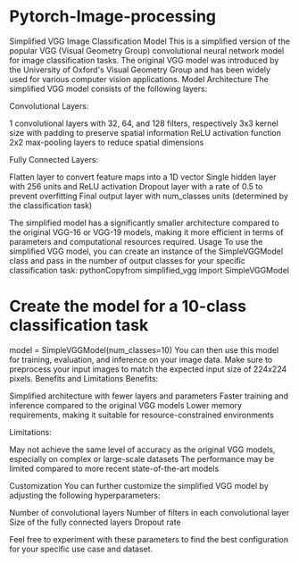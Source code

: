 # Pytorch-Image-processing
Simplified VGG Image Classification Model
This is a simplified version of the popular VGG (Visual Geometry Group) convolutional neural network model for image classification tasks. The original VGG model was introduced by the University of Oxford's Visual Geometry Group and has been widely used for various computer vision applications.
Model Architecture
The simplified VGG model consists of the following layers:

Convolutional Layers:

1 convolutional layers with 32, 64, and 128 filters, respectively
3x3 kernel size with padding to preserve spatial information
ReLU activation function
2x2 max-pooling layers to reduce spatial dimensions


Fully Connected Layers:

Flatten layer to convert feature maps into a 1D vector
Single hidden layer with 256 units and ReLU activation
Dropout layer with a rate of 0.5 to prevent overfitting
Final output layer with num_classes units (determined by the classification task)



The simplified model has a significantly smaller architecture compared to the original VGG-16 or VGG-19 models, making it more efficient in terms of parameters and computational resources required.
Usage
To use the simplified VGG model, you can create an instance of the SimpleVGGModel class and pass in the number of output classes for your specific classification task:
pythonCopyfrom simplified_vgg import SimpleVGGModel

# Create the model for a 10-class classification task
model = SimpleVGGModel(num_classes=10)
You can then use this model for training, evaluation, and inference on your image data. Make sure to preprocess your input images to match the expected input size of 224x224 pixels.
Benefits and Limitations
Benefits:

Simplified architecture with fewer layers and parameters
Faster training and inference compared to the original VGG models
Lower memory requirements, making it suitable for resource-constrained environments

Limitations:

May not achieve the same level of accuracy as the original VGG models, especially on complex or large-scale datasets
The performance may be limited compared to more recent state-of-the-art models

Customization
You can further customize the simplified VGG model by adjusting the following hyperparameters:

Number of convolutional layers
Number of filters in each convolutional layer
Size of the fully connected layers
Dropout rate

Feel free to experiment with these parameters to find the best configuration for your specific use case and dataset.
